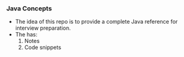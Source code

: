 ### Java Concepts 
* The idea of this repo is to provide a complete Java reference for interview preparation.
* The has:
  1. Notes
  2. Code snippets

